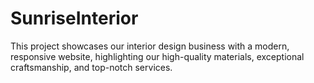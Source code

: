 # SunriseInterior
This project showcases our interior design business with a modern, responsive website, highlighting our high-quality materials, exceptional craftsmanship, and top-notch services.
